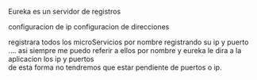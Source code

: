 Eureka es un servidor de registros

configuracion de ip
configuracion de direcciones 

registrara todos los microServicios  por nombre  registrando su  ip   y   puerto  ....
asi  siempre me puedo referir a ellos por nombre  y eureka  le dira a la aplicacion  los ip y puertos   
de esta forma  no tendremos que estar pendiente de puertos o ip. 
